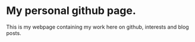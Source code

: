 # My personal github page.

This is my webpage containing my work here on github, interests and blog posts.
